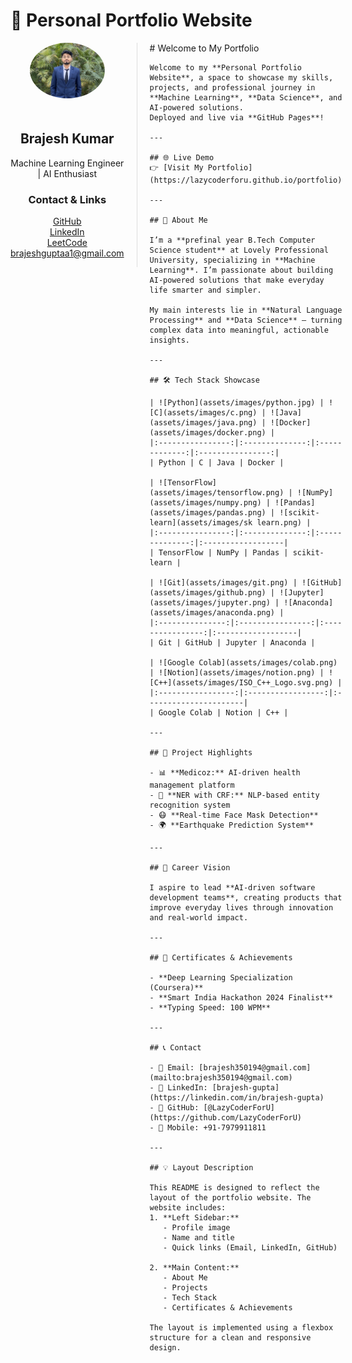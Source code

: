 # 📌 Personal Portfolio Website

<div style="display: flex; align-items: flex-start;">
  <!-- Left Sidebar -->
  <div style="width: 250px; text-align: center; padding-right: 20px; border-right: 1px solid #ddd;">
    <img src="assets/images/profile.jpg" alt="Profile Picture" style="border-radius: 50%; width: 120px; margin-bottom: 20px;">
    <h2>Brajesh Kumar</h2>
    <p>Machine Learning Engineer | AI Enthusiast</p>
    <h3>Contact & Links</h3>
    <ul style="list-style: none; padding: 0;">
      <li><a href="https://github.com/LazyCoderForU" target="_blank">GitHub</a></li>
      <li><a href="https://www.linkedin.com/in/your-linkedin" target="_blank">LinkedIn</a></li>
      <li><a href="https://leetcode.com/your-leetcode" target="_blank">LeetCode</a></li>
      <li><a href="mailto:brajeshguptaa1@gmail.com">brajeshguptaa1@gmail.com</a></li>
    </ul>
  </div>

  <!-- Main Content -->
  <div style="flex: 1; padding-left: 20px;">
    # Welcome to My Portfolio

    Welcome to my **Personal Portfolio Website**, a space to showcase my skills, projects, and professional journey in **Machine Learning**, **Data Science**, and AI-powered solutions.  
    Deployed and live via **GitHub Pages**!

    ---

    ## 🌐 Live Demo  
    👉 [Visit My Portfolio](https://lazycoderforu.github.io/portfolio)

    ---

    ## 📌 About Me  

    I’m a **prefinal year B.Tech Computer Science student** at Lovely Professional University, specializing in **Machine Learning**. I’m passionate about building AI-powered solutions that make everyday life smarter and simpler.

    My main interests lie in **Natural Language Processing** and **Data Science** — turning complex data into meaningful, actionable insights.  

    ---

    ## 🛠️ Tech Stack Showcase  

    | ![Python](assets/images/python.jpg) | ![C](assets/images/c.png) | ![Java](assets/images/java.png) | ![Docker](assets/images/docker.png) |  
    |:----------------:|:--------------:|:-------------:|:----------------:|
    | Python | C | Java | Docker |

    | ![TensorFlow](assets/images/tensorflow.png) | ![NumPy](assets/images/numpy.png) | ![Pandas](assets/images/pandas.png) | ![scikit-learn](assets/images/sk learn.png) |
    |:----------------:|:--------------:|:--------------:|:------------------|
    | TensorFlow | NumPy | Pandas | scikit-learn |

    | ![Git](assets/images/git.png) | ![GitHub](assets/images/github.png) | ![Jupyter](assets/images/jupyter.png) | ![Anaconda](assets/images/anaconda.png) |
    |:---------------:|:----------------:|:----------------:|:------------------|
    | Git | GitHub | Jupyter | Anaconda |

    | ![Google Colab](assets/images/colab.png) | ![Notion](assets/images/notion.png) | ![C++](assets/images/ISO_C++_Logo.svg.png) |
    |:-----------------:|:-----------------:|:----------------------|
    | Google Colab | Notion | C++ |

    ---

    ## 📂 Project Highlights  

    - 📊 **Medicoz:** AI-driven health management platform  
    - 📝 **NER with CRF:** NLP-based entity recognition system  
    - 😷 **Real-time Face Mask Detection**  
    - 🌍 **Earthquake Prediction System**

    ---

    ## 🚀 Career Vision  

    I aspire to lead **AI-driven software development teams**, creating products that improve everyday lives through innovation and real-world impact.

    ---

    ## 📜 Certificates & Achievements  

    - **Deep Learning Specialization (Coursera)**  
    - **Smart India Hackathon 2024 Finalist**  
    - **Typing Speed: 100 WPM**

    ---

    ## 📞 Contact  

    - 📧 Email: [brajesh350194@gmail.com](mailto:brajesh350194@gmail.com)  
    - 💼 LinkedIn: [brajesh-gupta](https://linkedin.com/in/brajesh-gupta)  
    - 🐙 GitHub: [@LazyCoderForU](https://github.com/LazyCoderForU)  
    - 📱 Mobile: +91-7979911811  

    ---

    ## 💡 Layout Description  

    This README is designed to reflect the layout of the portfolio website. The website includes:  
    1. **Left Sidebar:**  
       - Profile image  
       - Name and title  
       - Quick links (Email, LinkedIn, GitHub)  

    2. **Main Content:**  
       - About Me  
       - Projects  
       - Tech Stack  
       - Certificates & Achievements  

    The layout is implemented using a flexbox structure for a clean and responsive design.
  </div>
</div>
